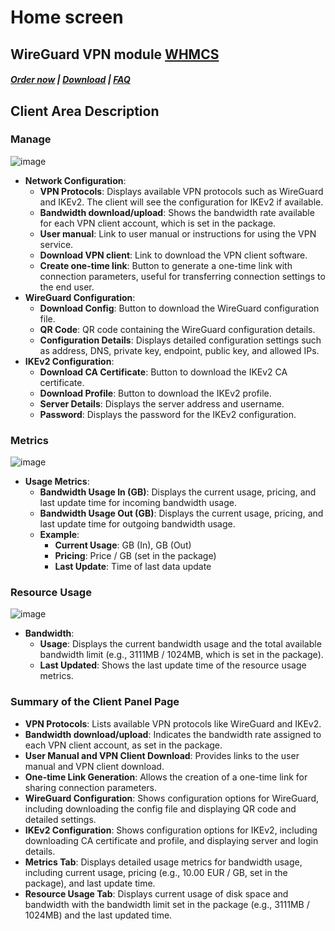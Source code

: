 # Home screen

## WireGuard VPN module **[WHMCS](https://puqcloud.com/link.php?id=77)** 

#####  [Order now](https://puqcloud.com/index.php?rp=/store/whmcs-module-wireguard-vpn) | [Download](https://download.puqcloud.com/WHMCS/servers/PUQ_WHMCS-WireGuard-VPN/) | [FAQ](https://faq.puqcloud.com/)

## Client Area Description

### Manage

![image](https://github.com/PUQ-sp-z-o-o/WHMCS-WireGuard-VPN/assets/81689153/b538d614-b886-421a-a043-96d2ab8e9d63)

- **Network Configuration**:
  - **VPN Protocols**: Displays available VPN protocols such as WireGuard and IKEv2. The client will see the configuration for IKEv2 if available.
  - **Bandwidth download/upload**: Shows the bandwidth rate available for each VPN client account, which is set in the package.
  - **User manual**: Link to user manual or instructions for using the VPN service.
  - **Download VPN client**: Link to download the VPN client software.
  - **Create one-time link**: Button to generate a one-time link with connection parameters, useful for transferring connection settings to the end user.
- **WireGuard Configuration**:
  - **Download Config**: Button to download the WireGuard configuration file.
  - **QR Code**: QR code containing the WireGuard configuration details.
  - **Configuration Details**: Displays detailed configuration settings such as address, DNS, private key, endpoint, public key, and allowed IPs.
- **IKEv2 Configuration**:
  - **Download CA Certificate**: Button to download the IKEv2 CA certificate.
  - **Download Profile**: Button to download the IKEv2 profile.
  - **Server Details**: Displays the server address and username.
  - **Password**: Displays the password for the IKEv2 configuration.

### Metrics

![image](https://github.com/PUQ-sp-z-o-o/WHMCS-WireGuard-VPN/assets/81689153/0f7912a3-7f07-4abb-8df1-76be09a55653)

- **Usage Metrics**:
  - **Bandwidth Usage In (GB)**: Displays the current usage, pricing, and last update time for incoming bandwidth usage.
  - **Bandwidth Usage Out (GB)**: Displays the current usage, pricing, and last update time for outgoing bandwidth usage.
  - **Example**:
    - **Current Usage**: GB (In), GB (Out)
    - **Pricing**: Price / GB (set in the package)
    - **Last Update**: Time of last data update

### Resource Usage

![image](https://github.com/PUQ-sp-z-o-o/WHMCS-WireGuard-VPN/assets/81689153/4a3b8926-0a3c-43c8-a216-67d505b9fba8)

- **Bandwidth**:
  - **Usage**: Displays the current bandwidth usage and the total available bandwidth limit (e.g., 3111MB / 1024MB, which is set in the package).
  - **Last Updated**: Shows the last update time of the resource usage metrics.

### Summary of the Client Panel Page

- **VPN Protocols**: Lists available VPN protocols like WireGuard and IKEv2.
- **Bandwidth download/upload**: Indicates the bandwidth rate assigned to each VPN client account, as set in the package.
- **User Manual and VPN Client Download**: Provides links to the user manual and VPN client download.
- **One-time Link Generation**: Allows the creation of a one-time link for sharing connection parameters.
- **WireGuard Configuration**: Shows configuration options for WireGuard, including downloading the config file and displaying QR code and detailed settings.
- **IKEv2 Configuration**: Shows configuration options for IKEv2, including downloading CA certificate and profile, and displaying server and login details.
- **Metrics Tab**: Displays detailed usage metrics for bandwidth usage, including current usage, pricing (e.g., 10.00 EUR / GB, set in the package), and last update time.
- **Resource Usage Tab**: Displays current usage of disk space and bandwidth with the bandwidth limit set in the package (e.g., 3111MB / 1024MB) and the last updated time.

